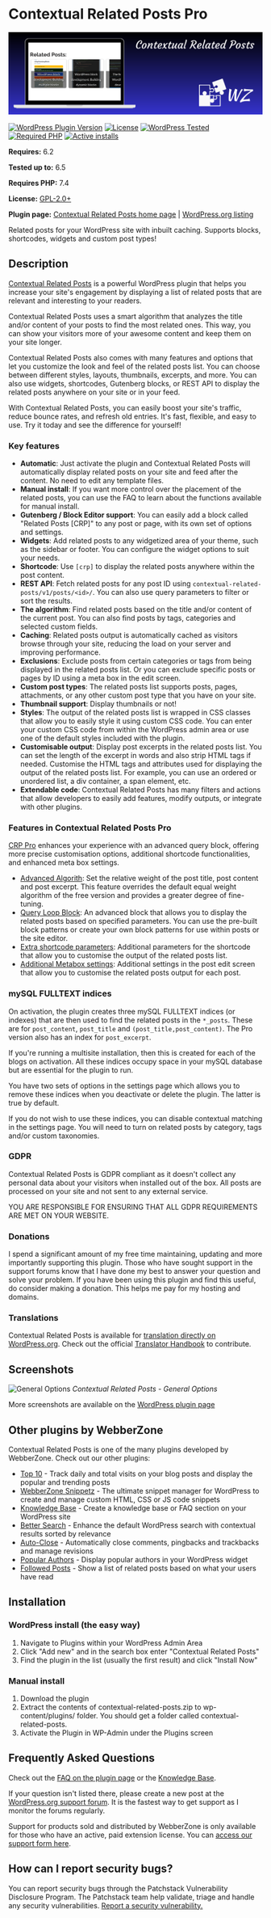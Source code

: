 # Contextual Related Posts Pro

[![WordPress Plugin Version](https://github.com/WebberZone/contextual-related-posts/blob/03f671821226a6e32a7f6b09b12a7c3f138f17a1/wporg-assets/banner-1544x500.png)](https://wordpress.org/plugins/contextual-related-posts/)

[![WordPress Plugin Version](https://img.shields.io/wordpress/plugin/v/contextual-related-posts.svg?style=flat-square)](https://wordpress.org/plugins/contextual-related-posts/)
[![License](https://img.shields.io/badge/license-GPL_v2%2B-orange.svg?style=flat-square)](http://opensource.org/licenses/GPL-2.0)
[![WordPress Tested](https://img.shields.io/wordpress/v/contextual-related-posts.svg?style=flat-square)](https://wordpress.org/plugins/contextual-related-posts/)
[![Required PHP](https://img.shields.io/wordpress/plugin/required-php/contextual-related-posts?style=flat-square)](https://wordpress.org/plugins/contextual-related-posts/)
[![Active installs](https://img.shields.io/wordpress/plugin/installs/contextual-related-posts?style=flat-square)](https://wordpress.org/plugins/contextual-related-posts/)

__Requires:__ 6.2

__Tested up to:__ 6.5

__Requires PHP:__ 7.4

__License:__ [GPL-2.0+](http://www.gnu.org/licenses/gpl-2.0.html)

__Plugin page:__ [Contextual Related Posts home page](https://webberzone.com/plugins/contextual-related-posts/) | [WordPress.org listing](https://wordpress.org/plugins/contextual-related-posts/)

Related posts for your WordPress site with inbuilt caching. Supports blocks, shortcodes, widgets and custom post types!

## Description

[Contextual Related Posts](https://wordpress.org/plugins/contextual-related-posts/) is a powerful WordPress plugin that helps you increase your site's engagement by displaying a list of related posts that are relevant and interesting to your readers.

Contextual Related Posts uses a smart algorithm that analyzes the title and/or content of your posts to find the most related ones. This way, you can show your visitors more of your awesome content and keep them on your site longer.

Contextual Related Posts also comes with many features and options that let you customize the look and feel of the related posts list. You can choose between different styles, layouts, thumbnails, excerpts, and more. You can also use widgets, shortcodes, Gutenberg blocks, or REST API to display the related posts anywhere on your site or in your feed.

With Contextual Related Posts, you can easily boost your site's traffic, reduce bounce rates, and refresh old entries. It's fast, flexible, and easy to use. Try it today and see the difference for yourself!

### Key features

* __Automatic__: Just activate the plugin and Contextual Related Posts will automatically display related posts on your site and feed after the content. No need to edit any template files.
* __Manual install__: If you want more control over the placement of the related posts, you can use the FAQ to learn about the functions available for manual install.
* __Gutenberg / Block Editor support__: You can easily add a block called "Related Posts [CRP]" to any post or page, with its own set of options and settings.
* __Widgets__: Add related posts to any widgetized area of your theme, such as the sidebar or footer. You can configure the widget options to suit your needs.
* __Shortcode__: Use `[crp]` to display the related posts anywhere within the post content.
* __REST API__: Fetch related posts for any post ID using `contextual-related-posts/v1/posts/<id>/`. You can also use query parameters to filter or sort the results.
* __The algorithm__: Find related posts based on the title and/or content of the current post. You can also find posts by tags, categories and selected custom fields.
* __Caching__: Related posts output is automatically cached as visitors browse through your site, reducing the load on your server and improving performance.
* __Exclusions__: Exclude posts from certain categories or tags from being displayed in the related posts list. Or you can exclude specific posts or pages by ID using a meta box in the edit screen.
* __Custom post types__: The related posts list supports posts, pages, attachments, or any other custom post type that you have on your site.
* __Thumbnail support__: Display thumbnails or not!
* __Styles__: The output of the related posts list is wrapped in CSS classes that allow you to easily style it using custom CSS code. You can enter your custom CSS code from within the WordPress admin area or use one of the default styles included with the plugin.
* __Customisable output__: Display post excerpts in the related posts list. You can set the length of the excerpt in words and also strip HTML tags if needed. Customise the HTML tags and attributes used for displaying the output of the related posts list. For example, you can use an ordered or unordered list, a div container, a span element, etc.
* __Extendable code__: Contextual Related Posts has many filters and actions that allow developers to easily add features, modify outputs, or integrate with other plugins.

### Features in Contextual Related Posts Pro

[CRP Pro](https://webberzone.com/plugins/contextual-related-posts/pro/) enhances your experience with an advanced query block, offering more precise customisation options, additional shortcode functionalities, and enhanced meta box settings.

* [Advanced Algorith](https://webberzone.com/support/knowledgebase/contextual-related-posts-algorithm/): Set the relative weight of the post title, post content and post excerpt. This feature overrides the default equal weight algorithm of the free version and provides a greater degree of fine-tuning.
* [Query Loop Block](https://webberzone.com/support/knowledgebase/contextual-related-posts-blocks/#contextual-related-posts-query-loop-block): An advanced block that allows you to display the related posts based on specified parameters. You can use the pre-built block patterns or create your own block patterns for use within posts or the site editor.
* [Extra shortcode parameters](https://webberzone.com/support/knowledgebase/contextual-related-posts-shortcode/): Additional parameters for the shortcode that allow you to customise the output of the related posts list.
* [Additional Metabox settings](https://webberzone.com/support/knowledgebase/contextual-related-posts-metabox/): Additional settings in the post edit screen that allow you to customise the related posts output for each post.

### mySQL FULLTEXT indices

On activation, the plugin creates three mySQL FULLTEXT indices (or indexes) that are then used to find the related posts in the `*_posts`. These are for `post_content`, `post_title` and `(post_title,post_content)`. The Pro version also has an index for `post_excerpt`.

If you're running a multisite installation, then this is created for each of the blogs on activation. All these indices occupy space in your mySQL database but are essential for the plugin to run.

You have two sets of options in the settings page which allows you to remove these indices when you deactivate or delete the plugin. The latter is true by default.

If you do not wish to use these indices, you can disable contextual matching in the settings page. You will need to turn on related posts by category, tags and/or custom taxonomies.

### GDPR

Contextual Related Posts is GDPR compliant as it doesn't collect any personal data about your visitors when installed out of the box. All posts are processed on your site and not sent to any external service.

YOU ARE RESPONSIBLE FOR ENSURING THAT ALL GDPR REQUIREMENTS ARE MET ON YOUR WEBSITE.

### Donations

I spend a significant amount of my free time maintaining, updating and more importantly supporting this plugin. Those who have sought support in the support forums know that I have done my best to answer your question and solve your problem.
If you have been using this plugin and find this useful, do consider making a donation. This helps me pay for my hosting and domains.

### Translations

Contextual Related Posts is available for [translation directly on WordPress.org](https://translate.wordpress.org/projects/wp-plugins/contextual-related-posts). Check out the official [Translator Handbook](https://make.wordpress.org/polyglots/handbook/rosetta/theme-plugin-directories/) to contribute.

## Screenshots

![General Options](https://raw.github.com/WebberZone/contextual-related-posts/master/wporg-assets/screenshot-1.png)
*Contextual Related Posts - General Options*

More screenshots are available on the [WordPress plugin page](https://wordpress.org/plugins/contextual-related-posts/screenshots/)

## Other plugins by WebberZone

Contextual Related Posts is one of the many plugins developed by WebberZone. Check out our other plugins:

* [Top 10](https://wordpress.org/plugins/top-10/) - Track daily and total visits on your blog posts and display the popular and trending posts
* [WebberZone Snippetz](https://wordpress.org/plugins/add-to-all/) - The ultimate snippet manager for WordPress to create and manage custom HTML, CSS or JS code snippets
* [Knowledge Base](https://wordpress.org/plugins/knowledgebase/) - Create a knowledge base or FAQ section on your WordPress site
* [Better Search](https://wordpress.org/plugins/better-search/) - Enhance the default WordPress search with contextual results sorted by relevance
* [Auto-Close](https://wordpress.org/plugins/autoclose/) - Automatically close comments, pingbacks and trackbacks and manage revisions
* [Popular Authors](https://wordpress.org/plugins/popular-authors/) - Display popular authors in your WordPress widget
* [Followed Posts](https://wordpress.org/plugins/where-did-they-go-from-here/) - Show a list of related posts based on what your users have read

## Installation

### WordPress install (the easy way)

1. Navigate to Plugins within your WordPress Admin Area
2. Click "Add new" and in the search box enter "Contextual Related Posts"
3. Find the plugin in the list (usually the first result) and click "Install Now"

### Manual install

1. Download the plugin
2. Extract the contents of contextual-related-posts.zip to wp-content/plugins/ folder. You should get a folder called contextual-related-posts.
3. Activate the Plugin in WP-Admin under the Plugins screen

## Frequently Asked Questions

Check out the [FAQ on the plugin page](https://wordpress.org/plugins/contextual-related-posts/faq/) or the [Knowledge Base](https://webberzone.com/support/product/contextual-related-posts/).

If your question isn't listed there, please create a new post at the [WordPress.org support forum](https://wordpress.org/support/plugin/contextual-related-posts). It is the fastest way to get support as I monitor the forums regularly.

Support for products sold and distributed by WebberZone is only available for those who have an active, paid extension license. You can [access our support form here](https://webberzone.com/request-support/).

## How can I report security bugs?

You can report security bugs through the Patchstack Vulnerability Disclosure Program. The Patchstack team help validate, triage and handle any security vulnerabilities. [Report a security vulnerability.](https://patchstack.com/database/vdp/contextual-related-posts)
